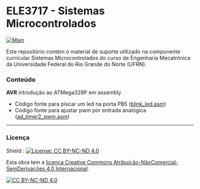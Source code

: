 # ELE3717 - Sistemas Microcontrolados

[![Main](https://img.shields.io/badge/main%20language-PT-blue)](/../../)

Este repositório contém o material de suporte utilizado na componente curricular Sistemas Microcontrolados do curso de Engenharia Mecatrônica da Universidade Federal do Rio Grande do Norte (UFRN).

### Conteúdo

**AVR** introdução ao ATMega328P em assembly

- Código fonte para piscar um led na porta PB5 ([blink_led.asm](https://github.com/sama-md/ELE3717/blob/main/asm/blink_led.asm))
- Código fonte para ajustar pwm por entrada analógica ([ad_timer2_pwm.asm](https://github.com/sama-md/ELE3717/blob/main/asm/ad_timer2_pwm.asm))

---
### Licença

Shield : [![License: CC BY-NC-ND 4.0](https://img.shields.io/badge/License-CC%20BY--NC--ND%204.0-lightgrey)](https://creativecommons.org/licenses/by-nc-nd/4.0/)

Esta obra tem a [licença Creative Commons Atribuição-NãoComercial-SemDerivações 4.0 Internacional](https://creativecommons.org/licenses/by-nc-nd/4.0/deed.pt_BR).

[![CC BY-NC-ND 4.0](https://licensebuttons.net/l/by-nc-nd/4.0/88x31.png)](https://creativecommons.org/licenses/by-nc-nd/4.0/deed.pt_BR)

 
